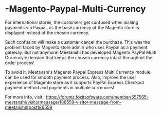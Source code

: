 # -Magento-Paypal-Multi-Currency
For international stores, the customers get confused when making payments via Paypal, as the base currency of the Magento store is displayed instead of the chosen currency. 

Such confusion will make a customer cancel the purchase. This was the problem faced by Magento store admin who uses Paypal as a payment gateway. But not anymore! Meetanshi has developed Magento PayPal Multi Currency extension that keeps the chosen currency intact throughout the order process! 

To avoid it, Meetanshi's Magento Paypal Express Multi Currency module can be used for smooth payment process. Also, improve the user experience of Magento store as it supports PayPal Express Checkout payment method and payments in multiple currencies! 

For more info, visit : https://forums.foxitsoftware.com/member/557565-meetanshi/visitormessage/186558-visitor-message-from-meetanshi#post186558
